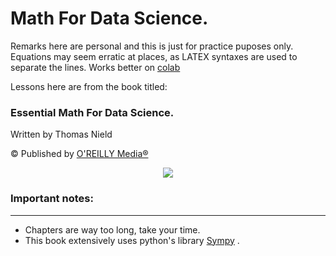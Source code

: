 # Math For Data Science.

Remarks here are personal and this is just for practice puposes only. Equations may seem erratic at places, as LATEX syntaxes are used to separate the lines. Works better on [colab](https://colab.research.google.com/)

Lessons here are from the book titled:

### Essential Math For Data Science.

Written by Thomas Nield

© Published by [O'REILLY Media®](https://www.oreilly.com/)

<p align="center">
<img src="https://images-na.ssl-images-amazon.com/images/I/41khDop3M4L._SX379_BO1,204,203,200_.jpg">
</p>


### Important notes:
___

* Chapters are way too long, take your time.
* This book extensively uses python's library [Sympy](https://docs.sympy.org/latest/index.html) .

